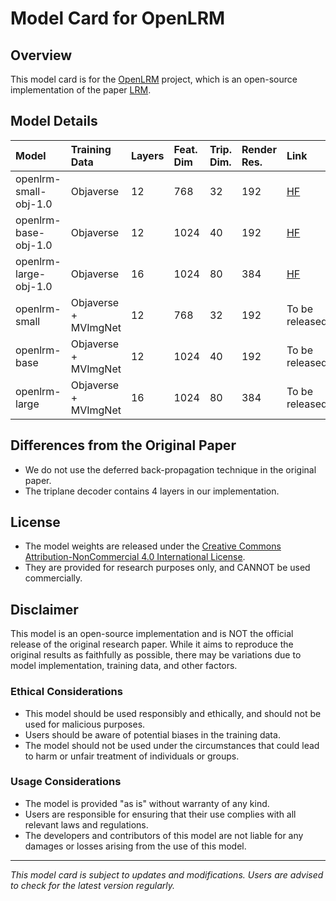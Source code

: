 # Model Card for OpenLRM

## Overview

This model card is for the [OpenLRM](https://github.com/3DTopia/OpenLRM) project, which is an open-source implementation of the paper [LRM](https://arxiv.org/abs/2311.04400).

## Model Details

| Model | Training Data | Layers | Feat. Dim | Trip. Dim. | Render Res. | Link |
| :--- | :--- | :--- | :--- | :--- | :--- | :--- |
| openlrm-small-obj-1.0 | Objaverse | 12 | 768 | 32 | 192 | [HF](https://huggingface.co/zxhezexin/openlrm-small-obj-1.0) |
| openlrm-base-obj-1.0 | Objaverse | 12 | 1024 | 40 | 192 | [HF](https://huggingface.co/zxhezexin/openlrm-base-obj-1.0) |
| openlrm-large-obj-1.0 | Objaverse | 16 | 1024 | 80 | 384 | [HF](https://huggingface.co/zxhezexin/openlrm-large-obj-1.0) |
| openlrm-small | Objaverse + MVImgNet | 12 | 768 | 32 | 192 | To be released |
| openlrm-base | Objaverse + MVImgNet | 12 | 1024 | 40 | 192 | To be released |
| openlrm-large | Objaverse + MVImgNet | 16 | 1024 | 80 | 384 | To be released |

## Differences from the Original Paper

- We do not use the deferred back-propagation technique in the original paper.
- The triplane decoder contains 4 layers in our implementation.

## License

- The model weights are released under the [Creative Commons Attribution-NonCommercial 4.0 International License](LICENSE_WEIGHT).
- They are provided for research purposes only, and CANNOT be used commercially.

## Disclaimer

This model is an open-source implementation and is NOT the official release of the original research paper. While it aims to reproduce the original results as faithfully as possible, there may be variations due to model implementation, training data, and other factors.

### Ethical Considerations

- This model should be used responsibly and ethically, and should not be used for malicious purposes.
- Users should be aware of potential biases in the training data.
- The model should not be used under the circumstances that could lead to harm or unfair treatment of individuals or groups.

### Usage Considerations

- The model is provided "as is" without warranty of any kind.
- Users are responsible for ensuring that their use complies with all relevant laws and regulations.
- The developers and contributors of this model are not liable for any damages or losses arising from the use of this model.

---

*This model card is subject to updates and modifications. Users are advised to check for the latest version regularly.*
